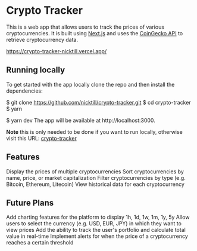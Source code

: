 # Crypto Tracker

This is a web app that allows users to track the prices of various cryptocurrencies. It is built using [Next.js](https://nextjs.org/) and uses the [CoinGecko API](https://www.coingecko.com/api/docs/v3) to retrieve cryptocurrency data.

https://crypto-tracker-nicktill.vercel.app/

## Running locally

To get started with the app locally clone the repo and then install the dependencies:


$ git clone https://github.com/nicktill/crypto-tracker.git
$ cd crypto-tracker
$ yarn

$ yarn dev
The app will be available at http://localhost:3000.

**Note** this is only needed to be done if you want to run locally, otherwise visit this URL: [crypto-tracker](https://crypto-tracker-nicktill.vercel.app/)

## Features
Display the prices of multiple cryptocurrencies
Sort cryptocurrencies by name, price, or market capitalization
Filter cryptocurrencies by type (e.g. Bitcoin, Ethereum, Litecoin)
View historical data for each cryptocurrency 

## Future Plans
Add charting features for the platform to display 1h, 1d, 1w, 1m, 1y, 5y
Allow users to select the currency (e.g. USD, EUR, JPY) in which they want to view prices
Add the ability to track the user's portfolio and calculate total value in real-time
Implement alerts for when the price of a cryptocurrency reaches a certain threshold

